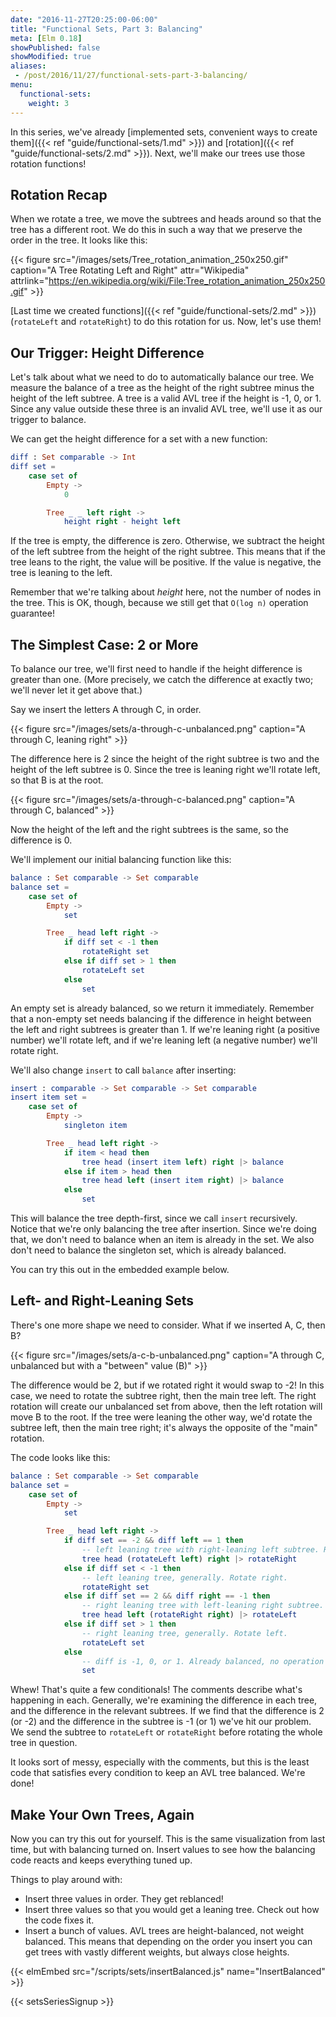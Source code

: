 ```yaml
---
date: "2016-11-27T20:25:00-06:00"
title: "Functional Sets, Part 3: Balancing"
meta: [Elm 0.18]
showPublished: false
showModified: true
aliases:
 - /post/2016/11/27/functional-sets-part-3-balancing/
menu:
  functional-sets:
    weight: 3
---
```


In this series, we've already [implemented sets, convenient ways to create them]({{< ref "guide/functional-sets/1.md" >}}) and [rotation]({{< ref "guide/functional-sets/2.md" >}}).
Next, we'll make our trees use those rotation functions!

<!--more-->

## Rotation Recap

When we rotate a tree, we move the subtrees and heads around so that the tree has a different root.
We do this in such a way that we preserve the order in the tree.
It looks like this:

{{< figure src="/images/sets/Tree_rotation_animation_250x250.gif"
           caption="A Tree Rotating Left and Right"
           attr="Wikipedia"
           attrlink="https://en.wikipedia.org/wiki/File:Tree_rotation_animation_250x250.gif" >}}

[Last time we created functions]({{< ref "guide/functional-sets/2.md" >}}) (`rotateLeft` and `rotateRight`) to do this rotation for us.
Now, let's use them!

## Our Trigger: Height Difference

Let's talk about what we need to do to automatically balance our tree.
We measure the balance of a tree as the height of the right subtree minus the height of the left subtree.
A tree is a valid AVL tree if the height is -1, 0, or 1.
Since any value outside these three is an invalid AVL tree, we'll use it as our trigger to balance.

We can get the height difference for a set with a new function:

```elm
diff : Set comparable -> Int
diff set =
    case set of
        Empty ->
            0

        Tree _ _ left right ->
            height right - height left
```

If the tree is empty, the difference is zero.
Otherwise, we subtract the height of the left subtree from the height of the right subtree.
This means that if the tree leans to the right, the value will be positive.
If the value is negative, the tree is leaning to the left.

Remember that we're talking about *height* here, not the number of nodes in the tree.
This is OK, though, because we still get that `O(log n)` operation guarantee!

## The Simplest Case: 2 or More

To balance our tree, we'll first need to handle if the height difference is greater than one.
(More precisely, we catch the difference at exactly two; we'll never let it get above that.)

Say we insert the letters A through C, in order.

{{< figure src="/images/sets/a-through-c-unbalanced.png"
           caption="A through C, leaning right" >}}

The difference here is 2 since the height of the right subtree is two and the height of the left subtree is 0.
Since the tree is leaning right we'll rotate left, so that B is at the root.

{{< figure src="/images/sets/a-through-c-balanced.png"
           caption="A through C, balanced" >}}

Now the height of the left and the right subtrees is the same, so the difference is 0.

We'll implement our initial balancing function like this:

```elm
balance : Set comparable -> Set comparable
balance set =
    case set of
        Empty ->
            set

        Tree _ head left right ->
            if diff set < -1 then
                rotateRight set
            else if diff set > 1 then
                rotateLeft set
            else
                set
```

An empty set is already balanced, so we return it immediately.
Remember that a non-empty set needs balancing if the difference in height between the left and right subtrees is greater than 1.
If we're leaning right (a positive number) we'll rotate left, and if we're leaning left (a negative number) we'll rotate right.

We'll also change `insert` to call `balance` after inserting:

```elm
insert : comparable -> Set comparable -> Set comparable
insert item set =
    case set of
        Empty ->
            singleton item

        Tree _ head left right ->
            if item < head then
                tree head (insert item left) right |> balance
            else if item > head then
                tree head left (insert item right) |> balance
            else
                set
```

This will balance the tree depth-first, since we call `insert` recursively.
Notice that we're only balancing the tree after insertion.
Since we're doing that, we don't need to balance when an item is already in the set.
We also don't need to balance the singleton set, which is already balanced.

You can try this out in the embedded example below.

## Left- and Right-Leaning Sets

There's one more shape we need to consider.
What if we inserted A, C, then B?

{{< figure src="/images/sets/a-c-b-unbalanced.png"
           caption="A through C, unbalanced but with a \"between\" value (B)" >}}

The difference would be 2, but if we rotated right it would swap to -2!
In this case, we need to rotate the subtree right, then the main tree left.
The right rotation will create our unbalanced set from above, then the left rotation will move B to the root.
If the tree were leaning the other way, we'd rotate the subtree left, then the main tree right; it's always the opposite of the "main" rotation.

The code looks like this:

```elm
balance : Set comparable -> Set comparable
balance set =
    case set of
        Empty ->
            set

        Tree _ head left right ->
            if diff set == -2 && diff left == 1 then
                -- left leaning tree with right-leaning left subtree. Rotate left, then right.
                tree head (rotateLeft left) right |> rotateRight
            else if diff set < -1 then
                -- left leaning tree, generally. Rotate right.
                rotateRight set
            else if diff set == 2 && diff right == -1 then
                -- right leaning tree with left-leaning right subtree. Rotate right, then left.
                tree head left (rotateRight right) |> rotateLeft
            else if diff set > 1 then
                -- right leaning tree, generally. Rotate left.
                rotateLeft set
            else
                -- diff is -1, 0, or 1. Already balanced, no operation required.
                set
```

Whew!
That's quite a few conditionals!
The comments describe what's happening in each.
Generally, we're examining the difference in each tree, and the difference in the relevant subtrees.
If we find that the difference is 2 (or -2) and the difference in the subtree is -1 (or 1) we've hit our problem.
We send the subtree to `rotateLeft` or `rotateRight` before rotating the whole tree in question.

It looks sort of messy, especially with the comments, but this is the least code that satisfies every condition to keep an AVL tree balanced.
We're done!

## Make Your Own Trees, Again

Now you can try this out for yourself.
This is the same visualization from last time, but with balancing turned on.
Insert values to see how the balancing code reacts and keeps everything tuned up.

Things to play around with:

- Insert three values in order.
  They get reblanced!
- Insert three values so that you would get a leaning tree.
  Check out how the code fixes it.
- Insert a bunch of values.
  AVL trees are height-balanced, not weight balanced.
  This means that depending on the order you insert you can get trees with vastly different weights, but always close heights.

{{< elmEmbed src="/scripts/sets/insertBalanced.js" name="InsertBalanced" >}}

{{< setsSeriesSignup >}}
